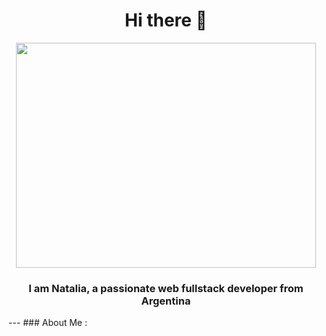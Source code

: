 <div align="center">
  <h1>Hi there 👋</h1>
  <img
    src="https://giphy.com/gifs/scaler-official-computer-laptop-hello-world-hpXdHPfFI5wTABdDx9"
    width="480"
    height="360"
   >
  <h3>I am Natalia, a passionate web fullstack developer from Argentina</h3>
</div>
--- ### About Me :

